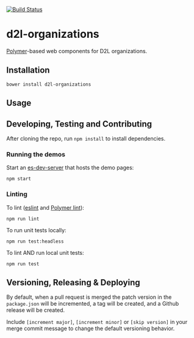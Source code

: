[![Build Status](https://travis-ci.com/BrightspaceHypermediaComponents/organizations.svg?branch=master)](https://travis-ci.com/BrightspaceHypermediaComponents/organizations)

# d2l-organizations

[Polymer](https://www.polymer-project.org)-based web components for D2L organizations.

## Installation

```shell
bower install d2l-organizations
```

## Usage

## Developing, Testing and Contributing

After cloning the repo, run `npm install` to install dependencies.

### Running the demos

Start an [es-dev-server](https://open-wc.org/developing/es-dev-server.html) that hosts the demo pages:

```shell
npm start
```

### Linting

To lint ([eslint](http://eslint.org/) and [Polymer lint](https://www.polymer-project.org/2.0/docs/tools/polymer-cli-commands#lint)):

```shell
npm run lint
```

To run unit tests locally:

```shell
npm run test:headless
```

To lint AND run local unit tests:

```shell
npm run test
```

## Versioning, Releasing & Deploying

By default, when a pull request is merged the patch version in the `package.json` will be incremented, a tag will be created, and a Github release will be created.

Include `[increment major]`, `[increment minor]` or `[skip version]` in your merge commit message to change the default versioning behavior.
